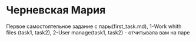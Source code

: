 # Черневская Мария

Первое самостоятельное задание с пары(first_task.md), 1-Work whith files (task1, task2), 2-User manage(task1, task2) - отчитывала вам на паре 
